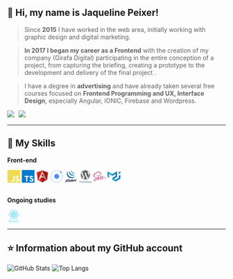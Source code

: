 ## 💜 Hi, my name is <strong>Jaqueline Peixer</strong>!

> Since **2015** I have worked in the web area, initially working with graphic design and digital marketing.
 
> **In 2017 I began my career as a Frontend** with the creation of my company (Girafa Digital) participating in the entire conception of a project, from capturing the briefing, creating a prototype to the development and delivery of the final project .
 
> I have a degree in **advertising** and have already taken several free courses focused on **Frontend Programming and UX, Interface Design**, especially Angular, IONIC, Firebase and Wordpress.

<div style="display: flex; gap: 10px;">
    <a href="https://www.linkedin.com/in/jaquelinepeixer/" target="_blank"><img src="https://img.shields.io/badge/-LinkedIn-%230077B5?style=for-the-badge&logo=linkedin&logoColor=white"></a>
   <a href="mailto:peixer.jaqueline@gmail.com" target="_blank"><img src="https://img.shields.io/badge/Gmail-D14836?style=for-the-badge&logo=gmail&logoColor=white"></a> 
</div>

----

## 🚀 My Skills

**Front-end**
<div style="display: flex; gap: 3px;">
  <img align="center" alt="icon-javascript" title="Javascript" height="30" width="30"
    src="https://raw.githubusercontent.com/devicons/devicon/master/icons/javascript/javascript-plain.svg">
  <img align="center" alt="icon-typescript" title="Typescript" height="30" width="30"
    src="https://raw.githubusercontent.com/devicons/devicon/master/icons/typescript/typescript-plain.svg">
  <img align="center" alt="icon-angularjs" title="Angular" height="30" width="30"
    src="https://raw.githubusercontent.com/devicons/devicon/master/icons/angularjs/angularjs-original.svg">
  <img align="center" alt="icon-ionic" title="IONIC" height="30" width="30"
    src="https://raw.githubusercontent.com/devicons/devicon/master/icons/ionic/ionic-original.svg">
  <img align="center" alt="icon-jquery" title="Jquery" height="30" width="30"
    src="https://raw.githubusercontent.com/devicons/devicon/master/icons/jquery/jquery-original-wordmark.svg">
  <img align="center" alt="icon-wordpress" title="Wordpress" height="30" width="30"
    src="https://raw.githubusercontent.com/devicons/devicon/master/icons/wordpress/wordpress-original.svg">
  <img align="center" alt="icon-sass" title="Sass" height="30" width="30"
    src="https://raw.githubusercontent.com/devicons/devicon/master/icons/sass/sass-original.svg">
  <img align="center" alt="icon-materialui" title="Material UI" height="30" width="30"
    src="https://raw.githubusercontent.com/devicons/devicon/master/icons/materialui/materialui-original.svg">
</div>

<br> 

**Ongoing studies**
<div style="display: flex; gap: 3px;">
  <img align="center" alt="icon-react" height="30" width="30" src="https://raw.githubusercontent.com/devicons/devicon/master/icons/react/react-original-wordmark.svg">
</div>

---

## ⭐ Information about my GitHub account
![GitHub Stats](https://github-readme-stats.vercel.app/api?username=JaquelinePeixer&show_icons=true)
![Top Langs](https://github-readme-stats.vercel.app/api/top-langs/?username=JaquelinePeixer&layout=compact)


<!--![GitHub Visitor](https://visitor-badge.glitch.me/badge?page_id=JaquelinePeixer)-->

